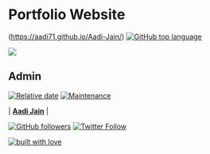 # Portfolio Website

(https://aadi71.github.io/Aadi-Jain/) [![GitHub top language](https://img.shields.io/github/languages/top/Aadi71/Portfolio?color=yellow&logo=javascript)](https://aadi71.github.io/Aadi-Jain/)

![](public/images/portfolio.png)

## Admin

[![Relative date](https://img.shields.io/badge/started-May-brightgreen)](https://github.com/Aadi71/) [![Maintenance](https://img.shields.io/maintenance/yes/2020?color=green&logo=github)](https://github.com/Aadi71/)


| **[Aadi Jain](https://www.linkedin.com/in/aadijain7102/)**  |

[![GitHub followers](https://img.shields.io/github/followers/Aadi71.svg?label=Follow%20@Aadi71&style=social)](https://github.com/Aadi71/) [![Twitter Follow](https://img.shields.io/twitter/follow/Aadi_Jain_7?style=social)](https://twitter.com/Aadi_Jain_7) 

[![built with love](https://forthebadge.com/images/badges/built-with-love.svg)](https://github.com/Aadi71)
